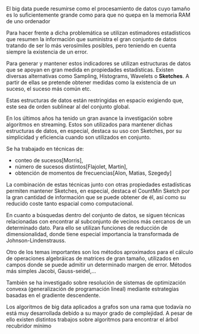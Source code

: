 El big data puede resumirse como el procesamiento de datos cuyo tamaño es lo suficientemente grande como para que no quepa en la memoria RAM de uno ordenador

Para hacer frente a dicha problemática se utilizan estimadores estadísticos que resumen la información que suministra el gran conjunto de datos tratando de ser lo más verosímiles posibles, pero teniendo en cuenta siempre la existencia de un error.

Para generar y mantener estos indicadores se utilizan estructuras de datos que se apoyan en gran medida en propiedades estadísticas. Existen diversas alternativas como Sampling, Histograms, Wavelets o **Sketches**. A partir de ellas se pretende obtener medidas como la existencia de un suceso, el suceso más común etc.

Estas estructuras de datos están restringidas en espacio exigiendo que, este sea de orden sublinear al del conjunto global.

En los últimos años ha tenido un gran avance la investigación sobre algoritmos en streaming. Estos son utilizados para mantener dichas estructuras de datos, en especial, destaca su uso con Sketches, por su simplicidad y eficiencia cuando son utilizados en conjunto.

Se ha trabajado en técnicas de:
  - conteo de sucesos[Morris],
  - número de sucesos distintos[Flajolet, Martin],
  - obtención de momentos de frecuencias[Alon, Matias, Szegedy]

La combinación de estas técnicas junto con otras propiedades estadísticas permiten mantener Sketches, en especial, destaca el CountMin Sketch por la gran cantidad de información que se puede obtener de él, así como su reducido coste tanto espacial como computacional.

En cuanto a búsquedas dentro del conjunto de datos, se siguen técnicas relacionadas con encontrar al subconjunto de vecinos más cercanos de un determinado dato. Para ello se utilizan funciones de reducción de dimensionalidad, donde tiene especial importancia la transformada de Johnson-Lindenstrauss.

Otro de los temas importantes son los métodos aproximados para el cálculo de operaciones algebráicas de matrices de gran tamaño, utilizados en campos donde se puede admitir un determinado margen de error. Métodos más simples Jacobi, Gauss-seidel,...

También se ha investigado sobre resolución de sistemas de optimización convexa (generalización de programación lineal) mediante estrategias basadas en el gradiente descendente.

Los algoritmos de big data aplicados a grafos son una rama que todavía no está muy desarrollada debido a su mayor grado de complejidad. A pesar de ello existen distintos trabajos sobre algoritmos para encontrar el árbol recubridor mínimo
